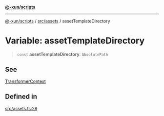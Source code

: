 [**@-xun/scripts**](../../../README.md)

***

[@-xun/scripts](../../../README.md) / [src/assets](../README.md) / assetTemplateDirectory

# Variable: assetTemplateDirectory

> `const` **assetTemplateDirectory**: `AbsolutePath`

## See

[TransformerContext](../type-aliases/TransformerContext.md)

## Defined in

[src/assets.ts:28](https://github.com/Xunnamius/xscripts/blob/395ccb9751d5eb5067af3fe099bacae7d9b7a116/src/assets.ts#L28)
